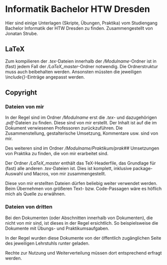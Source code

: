 # Informatik Bachelor HTW Dresden

Hier sind einige Unterlagen (Skripte, Übungen, Praktika) vom Studiengang Bachelor Informatik der HTW Dresden zu finden. Zusammengestellt von Jonatan Strube.

## LaTeX

Zum kompilieren der *.tex*-Dateien innerhalb der */Modulname*-Ordner ist in (fast) jedem Fall der */LaTeX_master*-Ordner notwendig. Die Ordnerstruktur muss auch beibehalten werden. Ansonsten müssten die jeweiligen *\include{}*-Einträge angepasst werden.

## Copyright

### Dateien von mir

In der Regel sind im Ordner */Modulname* erst die *.tex*- und dazugehörigen *.pdf*-Dateien zu finden. Diese sind von mir erstellt. Der Inhalt ist auf die im Dokument verwiesenen Professoren zurückzuführen. Die Zusammenstellung, gestalterische Umsetzung, Kommentare usw. sind von mir.

Des weiteren sind im Ordner */Modulname/Praktikum/prak##* Umsetzungen von Praktika zu finden, die von mir erarbeitet sind.

Der Ordner */LaTeX_master* enthält das TeX-Headerfile, das Grundlage für (fast) alle anderen *.tex*-Dateien ist. Dies ist komplett, inklusive package-Auswahl und Macros, von mir zusammengestellt. 


Diese von mir erstellten Dateien dürfen beliebig weiter verwendet werden. Beim Übernehmen von größeren Text- bzw. Code-Passagen wäre es höflich mich als Quelle zu erwähnen.

### Dateien von dritten

Bei den Dokumenten (oder Abschnitten innerhalb von Dokumenten), die nicht von mir sind, ist dieses in der Regel ersichtlich. So beispielsweise die Dokumente mit Übungs- und Praktikumsaufgaben.

In der Regel wurden diese Dokumente von der öffentlich zugänglichen Seite des jeweiligen Lehrstuhls runter geladen.

Rechte zur Nutzung und Weiterverteilung müssen dort entsprechend erfragt werden.
